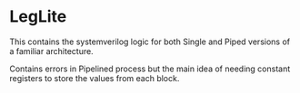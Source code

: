 # LegLite
This contains the systemverilog logic for both Single and Piped versions of a familiar architecture. 

Contains errors in Pipelined process but the main idea of needing constant registers to store the values from each block. 
